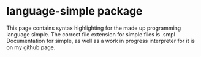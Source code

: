 # language-simple package

This page contains syntax highlighting for the made up programming language simple. The correct file extension for simple files is .smpl\
Documentation for simple, as well as a work in progress interpreter for it is on my github page.
